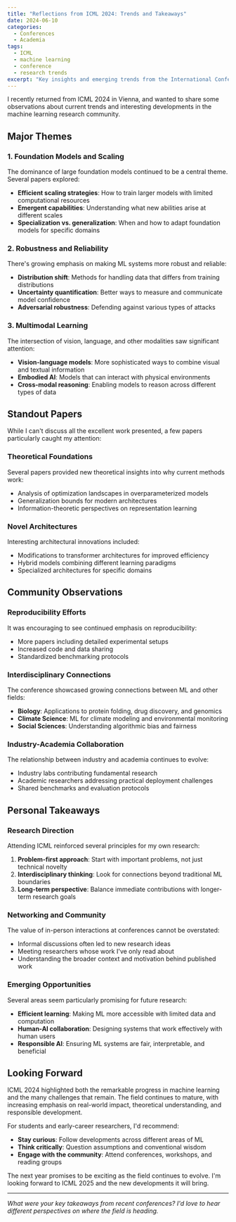 ```yaml
---
title: "Reflections from ICML 2024: Trends and Takeaways"
date: 2024-06-10
categories:
  - Conferences
  - Academia
tags:
  - ICML
  - machine learning
  - conference
  - research trends
excerpt: "Key insights and emerging trends from the International Conference on Machine Learning 2024."
---
```


I recently returned from ICML 2024 in Vienna, and wanted to share some observations about current trends and interesting developments in the machine learning research community.

## Major Themes

### 1. Foundation Models and Scaling

The dominance of large foundation models continued to be a central theme. Several papers explored:

- **Efficient scaling strategies**: How to train larger models with limited computational resources
- **Emergent capabilities**: Understanding what new abilities arise at different scales
- **Specialization vs. generalization**: When and how to adapt foundation models for specific domains

### 2. Robustness and Reliability

There's growing emphasis on making ML systems more robust and reliable:

- **Distribution shift**: Methods for handling data that differs from training distributions
- **Uncertainty quantification**: Better ways to measure and communicate model confidence
- **Adversarial robustness**: Defending against various types of attacks

### 3. Multimodal Learning

The intersection of vision, language, and other modalities saw significant attention:

- **Vision-language models**: More sophisticated ways to combine visual and textual information
- **Embodied AI**: Models that can interact with physical environments
- **Cross-modal reasoning**: Enabling models to reason across different types of data

## Standout Papers

While I can't discuss all the excellent work presented, a few papers particularly caught my attention:

### Theoretical Foundations

Several papers provided new theoretical insights into why current methods work:

- Analysis of optimization landscapes in overparameterized models
- Generalization bounds for modern architectures
- Information-theoretic perspectives on representation learning

### Novel Architectures

Interesting architectural innovations included:

- Modifications to transformer architectures for improved efficiency
- Hybrid models combining different learning paradigms
- Specialized architectures for specific domains

## Community Observations

### Reproducibility Efforts

It was encouraging to see continued emphasis on reproducibility:

- More papers including detailed experimental setups
- Increased code and data sharing
- Standardized benchmarking protocols

### Interdisciplinary Connections

The conference showcased growing connections between ML and other fields:

- **Biology**: Applications to protein folding, drug discovery, and genomics
- **Climate Science**: ML for climate modeling and environmental monitoring
- **Social Sciences**: Understanding algorithmic bias and fairness

### Industry-Academia Collaboration

The relationship between industry and academia continues to evolve:

- Industry labs contributing fundamental research
- Academic researchers addressing practical deployment challenges
- Shared benchmarks and evaluation protocols

## Personal Takeaways

### Research Direction

Attending ICML reinforced several principles for my own research:

1. **Problem-first approach**: Start with important problems, not just technical novelty
2. **Interdisciplinary thinking**: Look for connections beyond traditional ML boundaries
3. **Long-term perspective**: Balance immediate contributions with longer-term research goals

### Networking and Community

The value of in-person interactions at conferences cannot be overstated:

- Informal discussions often led to new research ideas
- Meeting researchers whose work I've only read about
- Understanding the broader context and motivation behind published work

### Emerging Opportunities

Several areas seem particularly promising for future research:

- **Efficient learning**: Making ML more accessible with limited data and computation
- **Human-AI collaboration**: Designing systems that work effectively with human users
- **Responsible AI**: Ensuring ML systems are fair, interpretable, and beneficial

## Looking Forward

ICML 2024 highlighted both the remarkable progress in machine learning and the many challenges that remain. The field continues to mature, with increasing emphasis on real-world impact, theoretical understanding, and responsible development.

For students and early-career researchers, I'd recommend:

- **Stay curious**: Follow developments across different areas of ML
- **Think critically**: Question assumptions and conventional wisdom
- **Engage with the community**: Attend conferences, workshops, and reading groups

The next year promises to be exciting as the field continues to evolve. I'm looking forward to ICML 2025 and the new developments it will bring.

---

*What were your key takeaways from recent conferences? I'd love to hear different perspectives on where the field is heading.*